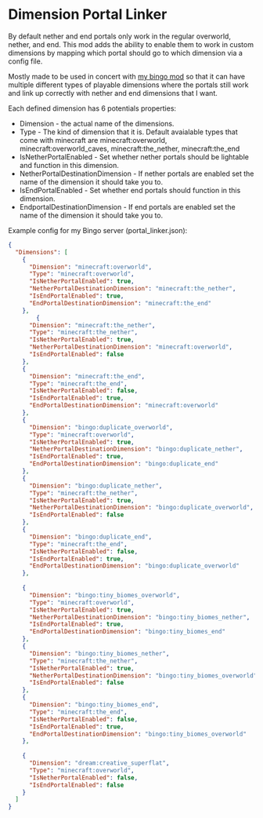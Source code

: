# Dimension Portal Linker

By default nether and end portals only work in the regular overworld, nether, and end. 
This mod adds the ability to enable them to work in custom dimensions by mapping which portal should go to which dimension via a config file.

Mostly made to be used in concert with [my bingo mod](https://github.com/Encrypted-Thoughts/DidSomeoneSayBingo) so that it can have multiple different types of playable dimensions where the portals still work and link up correctly with nether and end dimensions that I want.

Each defined dimension has 6 potentials properties:
- Dimension - the actual name of the dimensions.
- Type - The kind of dimension that it is. Default avaialable types that come with minecraft are minecraft:overworld, minecraft:overworld_caves, minecraft:the_nether, minecraft:the_end
- IsNetherPortalEnabled - Set whether nether portals should be lightable and function in this dimension.
- NetherPortalDestinationDimension - If nether portals are enabled set the name of the dimension it should take you to.
- IsEndPortalEnabled - Set whether end portals should function in this dimension.
- EndportalDestinationDimension - If end portals are enabled set the name of the dimension it should take you to.

Example config for my Bingo server (portal_linker.json):
```json
{
  "Dimensions": [
    {
      "Dimension": "minecraft:overworld",
      "Type": "minecraft:overworld",
      "IsNetherPortalEnabled": true,
      "NetherPortalDestinationDimension": "minecraft:the_nether",
      "IsEndPortalEnabled": true,
      "EndPortalDestinationDimension": "minecraft:the_end"
    },
	    {
      "Dimension": "minecraft:the_nether",
      "Type": "minecraft:the_nether",
      "IsNetherPortalEnabled": true,
      "NetherPortalDestinationDimension": "minecraft:overworld",
      "IsEndPortalEnabled": false
    },
    {
      "Dimension": "minecraft:the_end",
      "Type": "minecraft:the_end",
      "IsNetherPortalEnabled": false,
      "IsEndPortalEnabled": true,
      "EndPortalDestinationDimension": "minecraft:overworld"
    },
    {
      "Dimension": "bingo:duplicate_overworld",
      "Type": "minecraft:overworld",
      "IsNetherPortalEnabled": true,
      "NetherPortalDestinationDimension": "bingo:duplicate_nether",
      "IsEndPortalEnabled": true,
      "EndPortalDestinationDimension": "bingo:duplicate_end"
    },
    {
      "Dimension": "bingo:duplicate_nether",
      "Type": "minecraft:the_nether",
      "IsNetherPortalEnabled": true,
      "NetherPortalDestinationDimension": "bingo:duplicate_overworld",
      "IsEndPortalEnabled": false
    },
    {
      "Dimension": "bingo:duplicate_end",
      "Type": "minecraft:the_end",
      "IsNetherPortalEnabled": false,
      "IsEndPortalEnabled": true,
      "EndPortalDestinationDimension": "bingo:duplicate_overworld"
    },
	
	{
      "Dimension": "bingo:tiny_biomes_overworld",
      "Type": "minecraft:overworld",
      "IsNetherPortalEnabled": true,
      "NetherPortalDestinationDimension": "bingo:tiny_biomes_nether",
      "IsEndPortalEnabled": true,
      "EndPortalDestinationDimension": "bingo:tiny_biomes_end"
    },
    {
      "Dimension": "bingo:tiny_biomes_nether",
      "Type": "minecraft:the_nether",
      "IsNetherPortalEnabled": true,
      "NetherPortalDestinationDimension": "bingo:tiny_biomes_overworld",
      "IsEndPortalEnabled": false
    },
    {
      "Dimension": "bingo:tiny_biomes_end",
      "Type": "minecraft:the_end",
      "IsNetherPortalEnabled": false,
      "IsEndPortalEnabled": true,
      "EndPortalDestinationDimension": "bingo:tiny_biomes_overworld"
    },
	
    {
      "Dimension": "dream:creative_superflat",
      "Type": "minecraft:overworld",
      "IsNetherPortalEnabled": false,
      "IsEndPortalEnabled": false
    }
  ]
}
```
